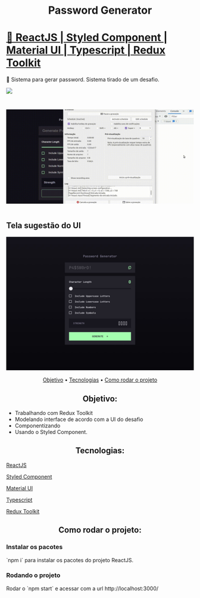 <h1 align="center">Password Generator</h1>
<h1>
    <a href="https://pt-br.reactjs.org/docs/getting-started.html">🔗
     ReactJS
     </a>
     <a href="https://styled-components.com/"> |
     Styled Component
     </a>
     <a href="https://mui.com/"> |
     Material UI
     </a>
     <a href="https://www.typescriptlang.org/"> |
     Typescript
     </a>
     <a href="https://redux-toolkit.js.org/"> |
     Redux Toolkit
     </a>
</h1>
<p>
🚀 Sistema para gerar password. Sistema tirado de um desafio.
</p>

<img src="https://img.shields.io/static/v1?label=PasswordGenerator&message=Greg%C3%B3rioNeto&color=7159c1&style=for-the-badge&logo=ghost">

<h1 align="center">
  <img alt="PasswordGenerator" title="#PasswordGenerator" src="https://github.com/igregorioneto/password-generator/blob/main/public/password-generator.gif?raw=true" />
</h1>

<h1 align="center">
  <h2>Tela sugestão do UI</h2>
  <img alt="UI" title="#UI" src="https://github.com/igregorioneto/password-generator/blob/main/public/ui-desafio-password-generator.jpg?raw=true" />
</h1>

<p align="center">
 <a href="#objetivo">Objetivo</a> •
 <a href="#tecnologias">Tecnologias</a> •
 <a href="#tecnologias">Como rodar o projeto</a> 
</p>

<h2 align="center">
Objetivo:
</h2>

<p align="center">
<ul>
    <li>
    Trabalhando com Redux Toolkit
    </li>
    <li>
    Modelando interface de acordo com a UI do desafio
    </li>
    <li>
    Componentizando
    </li>
    <li>
    Usando o Styled Component.
    </li>
</ul>
</p>

<h2 align="center">
Tecnologias:
</h2>

<p align="center">

[ReactJS](https://pt-br.reactjs.org/docs/getting-started.html)

[Styled Component](https://styled-components.com/)

[Material UI](https://mui.com/)

[Typescript](https://www.typescriptlang.org/)

[Redux Toolkit](https://redux-toolkit.js.org/)

</p>


<h2 align="center">
Como rodar o projeto:
</h2>

<p align="center">

<h3>Instalar os pacotes</h3>
`npm i` para instalar os pacotes do projeto ReactJS.
</p>

<h3>Rodando o projeto</h3>
Rodar o `npm start` e acessar com a url <a>http://localhost:3000/</a>
</p>